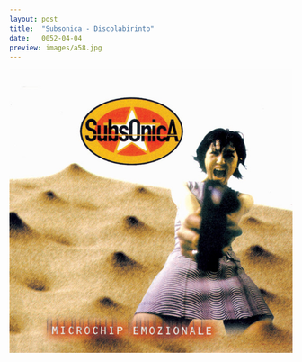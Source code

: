 ```yaml
---
layout: post
title:  "Subsonica - Discolabirinto"
date:   0052-04-04
preview: images/a58.jpg
---
```


![Subsonica - Microchip Emozionale](/images/a58.jpg)
